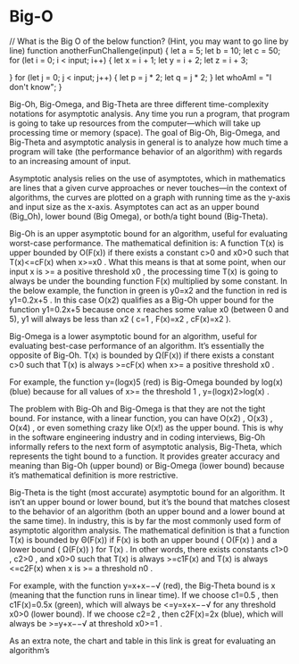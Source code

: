 # Big-O


// What is the Big O of the below function? (Hint, you may want to go line by line)
function anotherFunChallenge(input) {
  let a = 5;
  let b = 10;
  let c = 50;
  for (let i = 0; i < input; i++) {
    let x = i + 1;
    let y = i + 2;
    let z = i + 3;

  }
  for (let j = 0; j < input; j++) {
    let p = j * 2;
    let q = j * 2;
  }
  let whoAmI = "I don't know";
}


Big-Oh, Big-Omega, and Big-Theta are three different time-complexity notations for asymptotic analysis. Any time you run a program, that program is going to take up resources from the computer—which will take up processing time or memory (space). The goal of Big-Oh, Big-Omega, and Big-Theta and asymptotic analysis in general is to analyze how much time a program will take (the performance behavior of an algorithm) with regards to an increasing amount of input.

Asymptotic analysis relies on the use of asymptotes, which in mathematics are lines that a given curve approaches or never touches—in the context of algorithms, the curves are plotted on a graph with running time as the y-axis and input size as the x-axis. Asymptotes can act as an upper bound (Big_Oh), lower bound (Big Omega), or both/a tight bound (Big-Theta).

Big-Oh is an upper asymptotic bound for an algorithm, useful for evaluating worst-case performance. The mathematical definition is: A function  T(x)  is upper bounded by  O(F(x))  if there exists a constant  c>0  and  x0>0  such that  T(x)<=cF(x)  when  x>=x0 . What this means is that at some point, when our input  x  is  >=  a positive threshold  x0 , the processing time  T(x)  is going to always be under the bounding function  F(x)  multiplied by some constant. In the below example, the function in green is  y0=x2  and the function in red is  y1=0.2x+5 . In this case  O(x2)  qualifies as a Big-Oh upper bound for the function  y1=0.2x+5  because once  x  reaches some value  x0  (between 0 and 5),  y1  will always be less than  x2  ( c=1 ,  F(x)=x2 ,  cF(x)=x2 ).


Big-Omega is a lower asymptotic bound for an algorithm, useful for evaluating best-case performance of an algorithm. It’s essentially the opposite of Big-Oh.  T(x)  is bounded by  Ω(F(x))  if there exists a constant  c>0  such that  T(x)  is always  >=cF(x)  when  x>=  a positive threshold  x0 .

For example, the function  y=(logx)5  (red) is Big-Omega bounded by  log(x)  (blue) because for all values of  x>=  the threshold  1 ,  y=(logx)2>log(x) .


The problem with Big-Oh and Big-Omega is that they are not the tight bound. For instance, with a linear function, you can have  O(x2) ,  O(x3) ,  O(x4) , or even something crazy like  O(x!)  as the upper bound. This is why in the software engineering industry and in coding interviews, Big-Oh informally refers to the next form of asymptotic analysis, Big-Theta, which represents the tight bound to a function. It provides greater accuracy and meaning than Big-Oh (upper bound) or Big-Omega (lower bound) because it’s mathematical definition is more restrictive.

Big-Theta is the tight (most accurate) asymptotic bound for an algorithm. It isn’t an upper bound or lower bound, but it’s the bound that matches closest to the behavior of an algorithm (both an upper bound and a lower bound at the same time). In industry, this is by far the most commonly used form of asymptotic algorithm analysis. The mathematical definition is that a function  T(x)  is bounded by  Θ(F(x))  if  F(x)  is both an upper bound ( O(F(x) ) and a lower bound ( Ω(F(x)) ) for  T(x) . In other words, there exists constants  c1>0 ,  c2>0 , and  x0>0  such that  T(x)  is always  >=c1F(x)  and  T(x)  is always  <=c2F(x)  when  x  is  >=  a threshold  n0 .

For example, with the function  y=x+x−−√  (red), the Big-Theta bound is  x  (meaning that the function runs in linear time). If we choose  c1=0.5 , then  c1F(x)=0.5x (green), which will always be  <=y=x+x−−√  for any threshold  x0>0  (lower bound). If we choose  c2=2 , then  c2F(x)=2x  (blue), which will always be  >=y+x−−√  at threshold  x0>=1 .


As an extra note, the chart and table in this link is great for evaluating an algorithm’s

